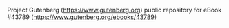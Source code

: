 Project Gutenberg (https://www.gutenberg.org) public repository for eBook #43789 (https://www.gutenberg.org/ebooks/43789)

